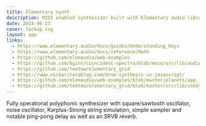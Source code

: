 ```yaml
---
title: Elementary synth
description: MIDI enabled synthesizer built with Elementary audio library
date: 2024-06-23
cover: lockup.svg
layout: app
links:
  - https://www.elementary.audio/docs/guides/Understanding_Keys
  - https://www.elementary.audio/docs/reference/Math
  - https://github.com/elemaudio/web-examples
  - https://github.com/bgins/coincident-spectra/blob/main/src/lib/audio/audio.ts
  - https://github.com/teetow/elementary_grid
  - https://www.nickwritesablog.com/drum-synthesis-in-javascript/
  - https://github.com/elemaudio/web-examples/blob/master/planets/app.js
  - https://github.com/teetow/elementary_grid/blob/master/src/lib/useSynth.tsx
---
```



<client-only>
<ElemSynth />
<!-- <ElemFFT class="border-b-2" :fft="FFT" :style="{ borderColor: color }" /> -->
<ElemScope />
<MidiKeys />
</client-only>

Fully operational polyphonic synthesizer with square/sawtooth oscillator, noise oscillator, Karplus-Strong string simulation, simple sampler and notable ping-pong delay as well as an SRVB reverb.